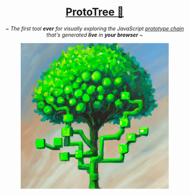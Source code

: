 <div align="center">
  <h1> <a href="https://weizman.github.io/ProtoTree/"> ProtoTree 🌳 </a> </h1>
  <p><i> ~ The first tool <b>ever</b> for visually exploring the JavaScript <a href="https://developer.mozilla.org/en-US/docs/Web/JavaScript/Inheritance_and_the_prototype_chain">prototype chain</a> that's generated <b>live</b> in <b>your browser</b> ~ </i></p>
  <img src="img.jpg" width="400px">
</div>
